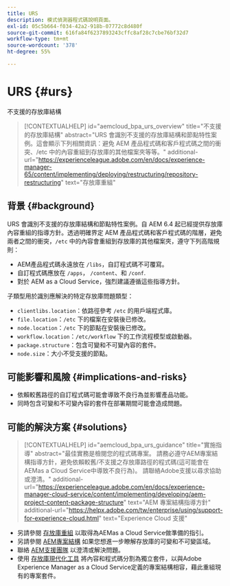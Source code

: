 ```yaml
---
title: URS
description: 模式偵測器程式碼說明頁面。
exl-id: 05c5b664-f034-42a2-918b-07772c8d480f
source-git-commit: 616fa84f6237893243cffc8af28c7cbe76bf32d7
workflow-type: tm+mt
source-wordcount: '378'
ht-degree: 55%

---
```


# URS {#urs}

不支援的存放庫結構

>[!CONTEXTUALHELP]
>id="aemcloud_bpa_urs_overview"
>title="不支援的存放庫結構"
>abstract="URS 會識別不支援的存放庫結構和節點特性案例。這會顯示下列相關資訊：避免 AEM 產品程式碼和客戶程式碼之間的衝突、/etc 中的內容重組到存放庫的其他檔案夾等等。"
>additional-url="https://experienceleague.adobe.com/en/docs/experience-manager-65/content/implementing/deploying/restructuring/repository-restructuring" text="存放庫重組"

## 背景 {#background}

URS 會識別不支援的存放庫結構和節點特性案例。自 AEM 6.4 起已經提供存放庫內容重組的指導方針。透過明確界定 AEM 產品程式碼和客戶程式碼的階層，避免兩者之間的衝突，`/etc` 中的內容會重組到存放庫的其他檔案夾，遵守下列高階規則：

* AEM產品程式碼永遠放在 `/libs`，自訂程式碼不可覆寫。
* 自訂程式碼應放在 `/apps`， `/content`、和 `/conf`.
* 對於 AEM as a Cloud Service，強烈建議遵循這些指導方針。

子類型用於識別應解決的特定存放庫問題類型：

* `clientlibs.location`：依路徑參考 `/etc` 的用戶端程式庫。
* `file.location`：`/etc` 下的檔案在安裝後已修改。
* `node.location`：`/etc` 下的節點在安裝後已修改。
* `workflow.location`：`/etc/workflow` 下的工作流程模型或啟動器。
* `package.structure`：包含可變和不可變內容的套件。
* `node.size`：大小不受支援的節點。

## 可能影響和風險 {#implications-and-risks}

* 依賴較舊路徑的自訂程式碼可能會導致不良行為並影響產品功能。
* 同時包含可變和不可變內容的套件在部署期間可能會造成問題。

## 可能的解決方案 {#solutions}

>[!CONTEXTUALHELP]
>id="aemcloud_bpa_urs_guidance"
>title="實施指導"
>abstract="最佳實務是檢閱您的程式碼專案。 請務必遵守AEM專案結構指導方針，避免依賴較舊/不支援之存放庫路徑的程式碼(這可能會在AEMas a Cloud Service中導致不良行為)。 請聯絡Adobe支援以尋求協助或澄清。"
>additional-url="https://experienceleague.adobe.com/en/docs/experience-manager-cloud-service/content/implementing/developing/aem-project-content-package-structure" text="AEM 專案結構指導方針"
>additional-url="https://helpx.adobe.com/tw/enterprise/using/support-for-experience-cloud.html" text="Experience Cloud 支援"

* 另請參閱 [存放庫重組](https://experienceleague.adobe.com/en/docs/experience-manager-65/content/implementing/deploying/restructuring/repository-restructuring) 以取得為AEMas a Cloud Service做準備的指引。
* 另請參閱 [AEM專案結構](https://experienceleague.adobe.com/en/docs/experience-manager-cloud-service/content/implementing/developing/aem-project-content-package-structure) 如果您想進一步瞭解存放庫的可變和不可變區域。
* 聯絡 [AEM支援團隊](https://helpx.adobe.com/tw/enterprise/using/support-for-experience-cloud.html) 以澄清或解決問題。
* 使用 [存放庫現代化工具](https://experienceleague.adobe.com/en/docs/experience-manager-cloud-service/content/migration-journey/refactoring-tools/repo-modernizer#refactoring-tools) 將內容和程式碼分割為獨立套件，以與Adobe Experience Manager as a Cloud Service定義的專案結構相容，藉此重組現有的專案套件。
